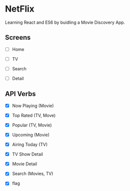 # NetFlix

Learning React and ES6 by buidling a Movie Discovery App.

## Screens

- [ ]  Home
- [ ]  TV
- [ ]  Search
- [ ]  Detail 


## API Verbs

- [x]  Now Playing (Movie)
- [x]  Top Rated (TV, Move)
- [x]  Popular (TV, Movie)
- [x]  Upcoming (Movie)
- [x]  Airing Today (TV)
- [x]  TV Show Detail
- [x]  Movie Detail
- [x]  Search (Movies, TV)



























- [x]  flag